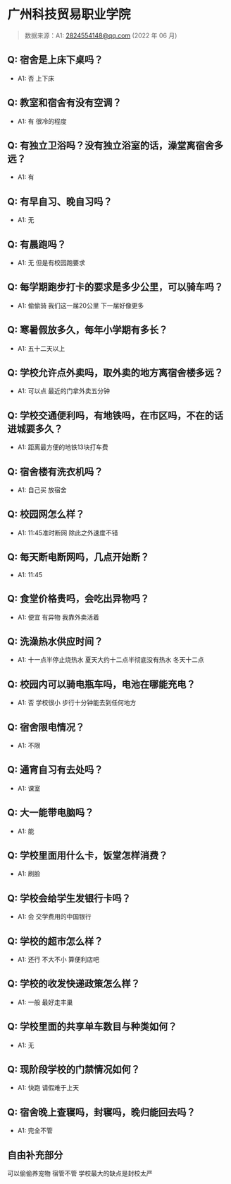 # 广州科技贸易职业学院

> 数据来源：A1: 2824554148@qq.com (2022 年 06 月)

## Q: 宿舍是上床下桌吗？

- A1: 否 上下床

## Q: 教室和宿舍有没有空调？

- A1: 有 很冷的程度

## Q: 有独立卫浴吗？没有独立浴室的话，澡堂离宿舍多远？

- A1: 有

## Q: 有早自习、晚自习吗？

- A1: 无

## Q: 有晨跑吗？

- A1: 无 但是有校园跑要求

## Q: 每学期跑步打卡的要求是多少公里，可以骑车吗？

- A1: 偷偷骑 我们这一届20公里 下一届好像更多

## Q: 寒暑假放多久，每年小学期有多长？

- A1: 五十二天以上

## Q: 学校允许点外卖吗，取外卖的地方离宿舍楼多远？

- A1: 可以点 最近的门拿外卖五分钟

## Q: 学校交通便利吗，有地铁吗，在市区吗，不在的话进城要多久？

- A1: 距离最方便的地铁13块打车费

## Q: 宿舍楼有洗衣机吗？

- A1: 自己买 放宿舍

## Q: 校园网怎么样？

- A1: 11:45准时断网 除此之外速度不错

## Q: 每天断电断网吗，几点开始断？

- A1: 11:45

## Q: 食堂价格贵吗，会吃出异物吗？

- A1: 便宜 有异物 我靠外卖活着

## Q: 洗澡热水供应时间？

- A1: 十一点半停止烧热水 夏天大约十二点半彻底没有热水 冬天十二点

## Q: 校园内可以骑电瓶车吗，电池在哪能充电？

- A1: 否 学校很小 步行十分钟能去到任何地方

## Q: 宿舍限电情况？

- A1: 不限

## Q: 通宵自习有去处吗？

- A1: 课室

## Q: 大一能带电脑吗？

- A1: 能

## Q: 学校里面用什么卡，饭堂怎样消费？

- A1: 刷脸

## Q: 学校会给学生发银行卡吗？

- A1: 会 交学费用的中国银行

## Q: 学校的超市怎么样？

- A1: 还行 不大不小 算便利店吧

## Q: 学校的收发快递政策怎么样？

- A1: 一般 最好走丰巢

## Q: 学校里面的共享单车数目与种类如何？

- A1: 无

## Q: 现阶段学校的门禁情况如何？

- A1: 快跑 请假难于上天

## Q: 宿舍晚上查寝吗，封寝吗，晚归能回去吗？

- A1: 完全不管

## 自由补充部分

可以偷偷养宠物 宿管不管 学校最大的缺点是封校太严